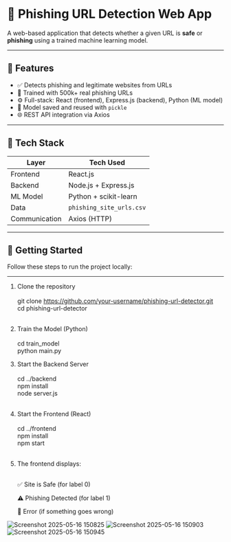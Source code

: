 # 🔐 Phishing URL Detection Web App

A web-based application that detects whether a given URL is **safe** or **phishing** using a trained machine learning model.

---

## 📌 Features

- ✅ Detects phishing and legitimate websites from URLs
- 🧠 Trained with 500k+ real phishing URLs
- ⚙️ Full-stack: React (frontend), Express.js (backend), Python (ML model)
- 💾 Model saved and reused with `pickle`
- 🌐 REST API integration via Axios

---

## 🧠 Tech Stack

| Layer       | Tech Used              |
|-------------|------------------------|
| Frontend    | React.js               |
| Backend     | Node.js + Express.js   |
| ML Model    | Python + scikit-learn  |
| Data        | `phishing_site_urls.csv` |
| Communication | Axios (HTTP)         |

---

## 🚀 Getting Started

Follow these steps to run the project locally:

---

1. Clone the repository<br><br>
git clone https://github.com/your-username/phishing-url-detector.git<br>
cd phishing-url-detector<br><br>

2. Train the Model (Python)<br><br>
cd train_model<br>
python main.py<br><r>

3. Start the Backend Server<br><br>
cd ../backend<br>
npm install<br>
node server.js<br><br>

4. Start the Frontend (React)<br><br>
cd ../frontend<br>
npm install<br>
npm start<br><br>

5. The frontend displays:<br><br>

   ✅ Site is Safe (for label 0)<br>

   ⚠️ Phishing Detected (for label 1)<br>

   🛑 Error (if something goes wrong)<br>

![Screenshot 2025-05-16 150825](https://github.com/user-attachments/assets/2c5487b3-8222-452d-9e07-a5ce1f9bcb08)
![Screenshot 2025-05-16 150903](https://github.com/user-attachments/assets/e76352f4-aaec-45c6-bdeb-f36ff7910ca9)
![Screenshot 2025-05-16 150945](https://github.com/user-attachments/assets/7f363596-8092-4dfb-a2ee-6ad47f90edbb)








